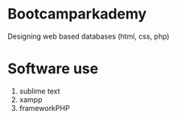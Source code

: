 # Bootcamparkademy
Designing web based databases (html, css, php)
# Software use
1. sublime text
2. xampp
3. frameworkPHP
